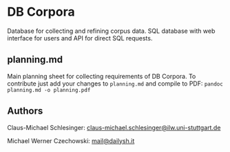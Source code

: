 # DB Corpora

Database for collecting and refining corpus data. SQL database with web interface for users and API for direct SQL requests.

## planning.md

Main planning sheet for collecting requirements of DB Corpora. To contribute just add your changes to `planning.md` and compile to PDF: `pandoc planning.md -o planning.pdf`

## Authors

Claus-Michael Schlesinger: 
<claus-michael.schlesinger@ilw.uni-stuttgart.de>

Michael Werner Czechowski: 
<mail@dailysh.it>
